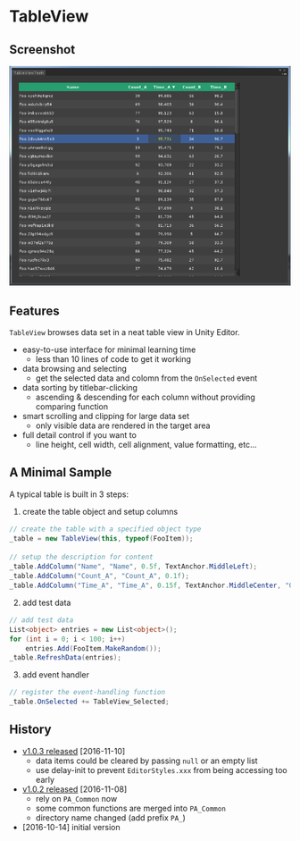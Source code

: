 # TableView

## Screenshot

![screenshot](TableView.png)

## Features

`TableView` browses data set in a neat table view in Unity Editor.  

- easy-to-use interface for minimal learning time
    + less than 10 lines of code to get it working 
- data browsing and selecting
    + get the selected data and colomn from the `OnSelected` event 
- data sorting by titlebar-clicking 
    + ascending & descending for each column without providing comparing function
- smart scrolling and clipping for large data set
    + only visible data are rendered in the target area
- full detail control if you want to  
    + line height, cell width, cell alignment, value formatting, etc... 

## A Minimal Sample  

A typical table is built in 3 steps:

1. create the table object and setup columns 

``` cs
// create the table with a specified object type
_table = new TableView(this, typeof(FooItem));

// setup the description for content
_table.AddColumn("Name", "Name", 0.5f, TextAnchor.MiddleLeft);
_table.AddColumn("Count_A", "Count_A", 0.1f);
_table.AddColumn("Time_A", "Time_A", 0.15f, TextAnchor.MiddleCenter, "0.000");
```

2. add test data 

``` cs
// add test data
List<object> entries = new List<object>();
for (int i = 0; i < 100; i++)
    entries.Add(FooItem.MakeRandom());
_table.RefreshData(entries);
```

3. add event handler 
``` cs
// register the event-handling function
_table.OnSelected += TableView_Selected;
```

## History

- [v1.0.3 released](https://github.com/PerfAssist/PA_TableView/releases/tag/v1.0.3) [2016-11-10]
    + data items could be cleared by passing `null` or an empty list
    + use delay-init to prevent `EditorStyles.xxx` from being accessing too early
- [v1.0.2 released](https://github.com/PerfAssist/PA_TableView/releases/tag/v1.0.2) [2016-11-08]  
    + rely on `PA_Common` now
    + some common functions are merged into `PA_Common`
    + directory name changed (add prefix `PA_`)
- [2016-10-14] initial version

